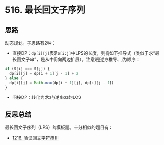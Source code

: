 # 516. 最长回文子序列

## 思路

动态规划。子思路有2种：

- 直接DP：`dp[i][j]`表示`S[i:j]`中LPS的长度，则有如下推导式（类似于求“最长回文子串”，是从中间向两边扩展）。注意i是逆序推导、j为顺序：

```js
if (S[i] === S[j]) {
  dp[i][j] = dp[i + 1][j - 1] + 2
} else {
  dp[i][j] = Math.max(dp[i + 1][j], dp[i][j - 1])
}
```

- 间接DP：转化为求`S`与逆串`S2`的LCS

## 反思总结

最长回文子序列（LPS）的模板题。十分相似的题目有：

- [1216. 验证回文字符串 III](https://leetcode-cn.com/problems/valid-palindrome-iii/)
